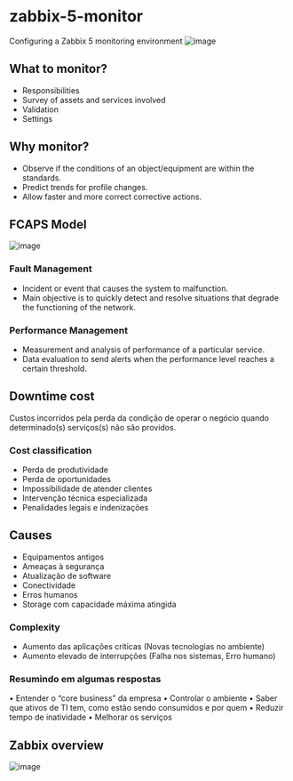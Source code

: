 # zabbix-5-monitor
Configuring a Zabbix 5 monitoring environment
![image](https://user-images.githubusercontent.com/22028539/127569725-ea6d1b67-fbae-4c7d-a8b4-0eb9bb6c3eaf.png)

## What to monitor?
- Responsibilities
- Survey of assets and services involved
- Validation
- Settings

## Why monitor?
- Observe if the conditions of an object/equipment are within the standards.
- Predict trends for profile changes.
- Allow faster and more correct corrective actions.

## FCAPS Model
![image](https://user-images.githubusercontent.com/22028539/127568271-cc4899d2-e748-42fe-90eb-235cfab67940.png)

### Fault Management
- Incident or event that causes the system to malfunction.
- Main objective is to quickly detect and resolve situations that degrade the functioning of the network.

### Performance Management
- Measurement and analysis of performance of a particular service.
- Data evaluation to send alerts when the performance level reaches a certain threshold.

## Downtime cost
Custos incorridos pela perda da condição de operar o negócio quando determinado(s) serviços(s) não são providos.

### Cost classification
- Perda de produtividade
- Perda de oportunidades
- Impossibilidade de atender clientes
- Intervenção técnica especializada
- Penalidades legais e indenizações

## Causes
- Equipamentos antigos
- Ameaças à segurança
- Atualização de software
- Conectividade
- Erros humanos
- Storage com capacidade máxima atingida

### Complexity
- Aumento das aplicações críticas (Novas tecnologias no ambiente)
- Aumento elevado de interrupções (Falha nos sistemas, Erro humano)

### Resumindo em algumas respostas
• Entender o “core business” da empresa
• Controlar o ambiente
• Saber que ativos de TI tem, como estão sendo consumidos e por quem
• Reduzir tempo de inatividade
• Melhorar os serviços

## Zabbix overview
![image](https://user-images.githubusercontent.com/22028539/127569546-96049fbc-0a33-487c-889a-33109e2e41b9.png)


